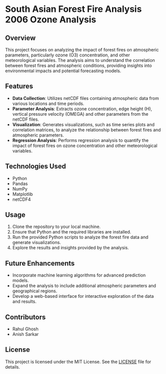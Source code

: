 # South Asian Forest Fire Analysis 2006 Ozone Analysis

## Overview
This project focuses on analyzing the impact of forest fires on atmospheric parameters, particularly ozone (O3) concentration, and other meteorological variables. The analysis aims to understand the correlation between forest fires and atmospheric conditions, providing insights into environmental impacts and potential forecasting models.

## Features
- **Data Collection**: Utilizes netCDF files containing atmospheric data from various locations and time periods.
- **Parameter Analysis**: Extracts ozone concentration, edge height (H), vertical pressure velocity (OMEGA) and other parameters from the netCDF files.
- **Visualization**: Generates visualizations, such as time series plots and correlation matrices, to analyze the relationship between forest fires and atmospheric parameters.
- **Regression Analysis**: Performs regression analysis to quantify the impact of forest fires on ozone concentration and other meteorological variables.

## Technologies Used
- Python
- Pandas
- NumPy
- Matplotlib
- netCDF4

## Usage
1. Clone the repository to your local machine.
2. Ensure that Python and the required libraries are installed.
3. Run the provided Python scripts to analyze the forest fire data and generate visualizations.
4. Explore the results and insights provided by the analysis.

## Future Enhancements
- Incorporate machine learning algorithms for advanced prediction models.
- Expand the analysis to include additional atmospheric parameters and geographical regions.
- Develop a web-based interface for interactive exploration of the data and results.

## Contributors
- Rahul Ghosh
- Anish Sarkar

## License
This project is licensed under the MIT License. See the [LICENSE](LICENSE) file for details.

